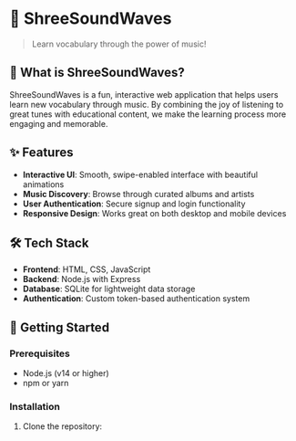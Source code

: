 # 🎵 ShreeSoundWaves

> Learn vocabulary through the power of music!

## 🌟 What is ShreeSoundWaves?

ShreeSoundWaves is a fun, interactive web application that helps users learn new vocabulary through music. By combining the joy of listening to great tunes with educational content, we make the learning process more engaging and memorable.

## ✨ Features

- **Interactive UI**: Smooth, swipe-enabled interface with beautiful animations
- **Music Discovery**: Browse through curated albums and artists
- **User Authentication**: Secure signup and login functionality
- **Responsive Design**: Works great on both desktop and mobile devices

## 🛠️ Tech Stack

- **Frontend**: HTML, CSS, JavaScript
- **Backend**: Node.js with Express
- **Database**: SQLite for lightweight data storage
- **Authentication**: Custom token-based authentication system

## 🚀 Getting Started

### Prerequisites

- Node.js (v14 or higher)
- npm or yarn

### Installation

1. Clone the repository:
